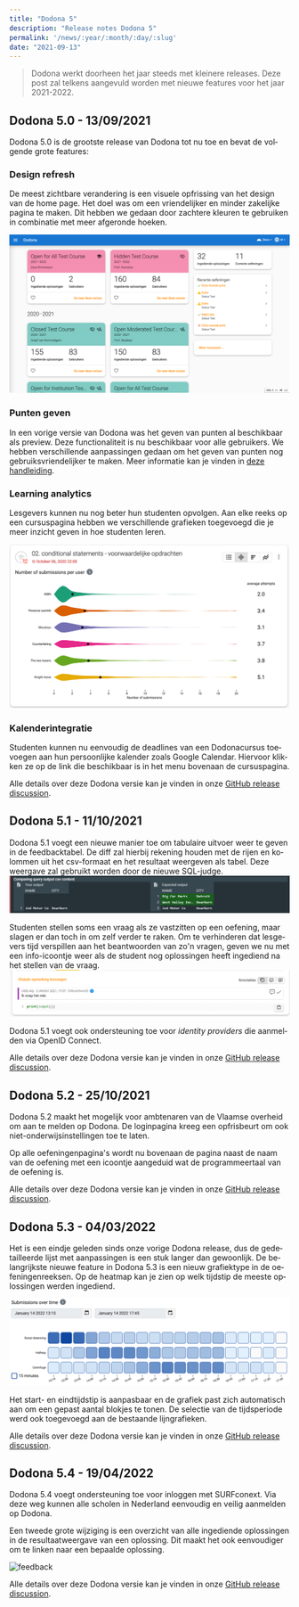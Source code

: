 ```yaml
---
title: "Dodona 5"
description: "Release notes Dodona 5"
permalink: '/news/:year/:month/:day/:slug'
date: "2021-09-13"
---
```


<NewsHeader :title="$frontmatter.title" :date="$frontmatter.date" lang="nl" />

> Dodona werkt doorheen het jaar steeds met kleinere releases. Deze post zal telkens aangevuld worden met nieuwe features voor het jaar 2021-2022.

## Dodona 5.0 - 13/09/2021

Dodona 5.0 is de grootste release van Dodona tot nu toe en bevat de volgende grote features:

### Design refresh

De meest zichtbare verandering is een visuele opfrissing van het design van de home page. Het doel was om een vriendelijker en minder zakelijke pagina te maken. Dit hebben we gedaan door zachtere kleuren te gebruiken in combinatie met meer afgeronde hoeken.

![Design refresh](./design-refresh.png)


### Punten geven

In een vorige versie van Dodona was het geven van punten al beschikbaar als preview. Deze functionaliteit is nu beschikbaar voor alle gebruikers. We hebben verschillende aanpassingen gedaan om het geven van punten nog gebruiksvriendelijker te maken. Meer informatie kan je vinden in [deze handleiding](/nl/guides/teachers/grading).

### Learning analytics

Lesgevers kunnen nu nog beter hun studenten opvolgen. Aan elke reeks op een cursuspagina hebben we verschillende grafieken toegevoegd die je meer inzicht geven in hoe studenten leren.

![Learning analytics](./learning-analytics.png)

### Kalenderintegratie
Studenten kunnen nu eenvoudig de deadlines van een Dodonacursus toevoegen aan hun persoonlijke kalender zoals Google Calendar. Hiervoor klikken ze op de link die beschikbaar is in het menu bovenaan de cursuspagina.

Alle details over deze Dodona versie kan je vinden in onze [GitHub release discussion](https://github.com/dodona-edu/dodona/discussions/3102).

## Dodona 5.1 - 11/10/2021

Dodona 5.1 voegt een nieuwe manier toe om tabulaire uitvoer weer te geven in de feedbacktabel. De diff zal hierbij rekening houden met de rijen en kolommen uit het csv-formaat en het resultaat weergeven als tabel. Deze weergave zal gebruikt worden door de nieuwe SQL-judge.
![csv diff](./csv-diff.png)

Studenten stellen soms een vraag als ze vastzitten op een oefening, maar slagen er dan toch in om zelf verder te raken. Om te verhinderen dat lesgevers tijd verspillen aan het beantwoorden van zo'n vragen, geven we nu met een info-icoontje weer als de student nog oplossingen heeft ingediend na het stellen van de vraag.
![image](./info-question.png)

Dodona 5.1 voegt ook ondersteuning toe voor *identity providers* die aanmelden via OpenID Connect.

Alle details over deze Dodona versie kan je vinden in onze [GitHub release discussion](https://github.com/dodona-edu/dodona/discussions/3155).

## Dodona 5.2 - 25/10/2021

Dodona 5.2 maakt het mogelijk voor ambtenaren van de Vlaamse overheid om aan te melden op Dodona. De loginpagina kreeg een opfrisbeurt om ook niet-onderwijsinstellingen toe te laten.

Op alle oefeningenpagina's wordt nu bovenaan de pagina naast de naam van de oefening met een icoontje aangeduid wat de programmeertaal van de oefening is.

Alle details over deze Dodona versie kan je vinden in onze [GitHub release discussion](https://github.com/dodona-edu/dodona/discussions/3186).


## Dodona 5.3 - 04/03/2022

Het is een eindje geleden sinds onze vorige Dodona release, dus de gedetailleerde lijst met aanpassingen is een stuk langer dan gewoonlijk.
De belangrijkste nieuwe feature in Dodona 5.3 is een nieuw grafiektype in de oefeningenreeksen. Op de heatmap kan je zien op welk tijdstip de meeste oplossingen werden ingediend.

![heatmap](./heatmap.png)

Het start- en eindtijdstip is aanpasbaar en de grafiek past zich automatisch aan om een gepast aantal blokjes te tonen. De selectie van de tijdsperiode werd ook toegevoegd aan de bestaande lijngrafieken.

Alle details over deze Dodona versie kan je vinden in onze [GitHub release discussion](https://github.com/dodona-edu/dodona/discussions/3345).


## Dodona 5.4 - 19/04/2022

Dodona 5.4 voegt ondersteuning toe voor inloggen met SURFconext. Via deze weg kunnen alle scholen in Nederland eenvoudig en veilig aanmelden op Dodona.

Een tweede grote wijziging is een overzicht van alle ingediende oplossingen in de resultaatweergave van een oplossing. Dit maakt het ook eenvoudiger om te linken naar een bepaalde oplossing.

![feedback](./feedback-nl.png)

Alle details over deze Dodona versie kan je vinden in onze [GitHub release discussion](https://github.com/dodona-edu/dodona/discussions/3545).
